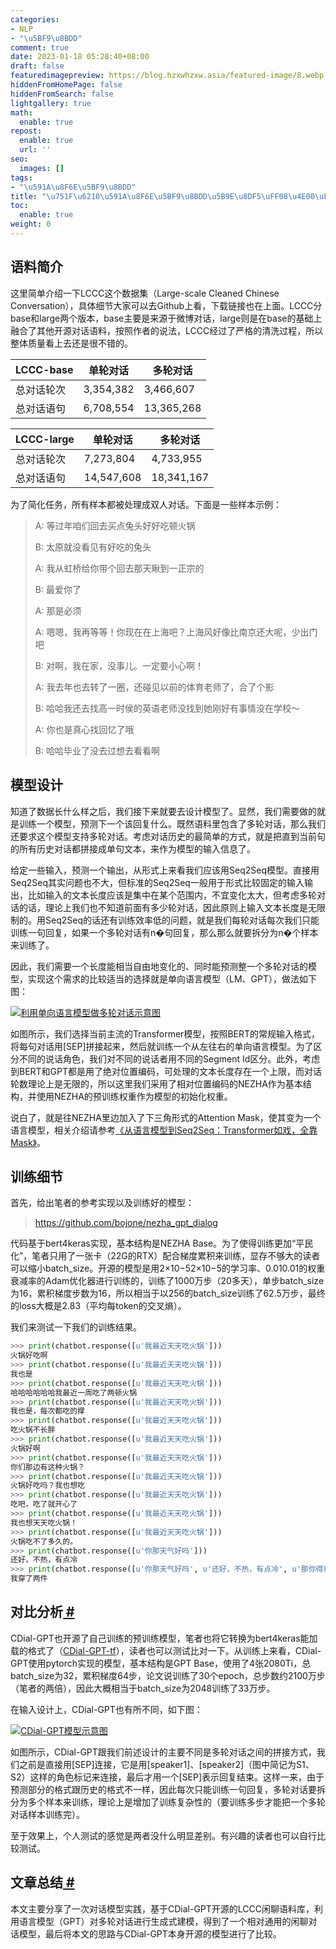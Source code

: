 ```yaml
---
categories:
- NLP
- "\u5BF9\u8BDD"
comment: true
date: 2023-01-18 05:28:40+08:00
draft: false
featuredimagepreview: https://blog.hzxwhzxw.asia/featured-image/8.webp
hiddenFromHomePage: false
hiddenFromSearch: false
lightgallery: true
math:
  enable: true
repost:
  enable: true
  url: ''
seo:
  images: []
tags:
- "\u591A\u8F6E\u5BF9\u8BDD"
title: "\u751F\u6210\u591A\u8F6E\u5BF9\u8BDD\u5B9E\u8DF5\uFF08\u4E00\uFF09"
toc:
  enable: true
weight: 0
---
```


## 语料简介

这里简单介绍一下LCCC这个数据集（Large-scale Cleaned Chinese Conversation），具体细节大家可以去Github上看，下载链接也在上面。LCCC分base和large两个版本，base主要是来源于微博对话，large则是在base的基础上融合了其他开源对话语料，按照作者的说法，LCCC经过了严格的清洗过程，所以整体质量看上去还是很不错的。

| LCCC-base  | 单轮对话  | 多轮对话   |
| ---------- | --------- | ---------- |
| 总对话轮次 | 3,354,382 | 3,466,607  |
| 总对话语句 | 6,708,554 | 13,365,268 |

| LCCC-large | 单轮对话   | 多轮对话   |
| ---------- | ---------- | ---------- |
| 总对话轮次 | 7,273,804  | 4,733,955  |
| 总对话语句 | 14,547,608 | 18,341,167 |

为了简化任务，所有样本都被处理成双人对话。下面是一些样本示例：

>A: 等过年咱们回去买点兔头好好吃顿火锅
>
>B: 太原就没看见有好吃的兔头
>
>A: 我从虹桥给你带个回去那天瞅到一正宗的
>
>B: 最爱你了
>
>A: 那是必须
>
>A: 嗯嗯，我再等等！你现在在上海吧？上海风好像比南京还大呢，少出门吧
>
>B: 对啊，我在家，没事儿。一定要小心啊！
>
>A: 我去年也去转了一圈，还碰见以前的体育老师了，合了个影
>
>B: 哈哈我还去找高一时侯的英语老师没找到她刚好有事情没在学校～
>
>A: 你也是真心找回忆了哦
>
>B: 哈哈毕业了没去过想去看看啊

## 模型设计

知道了数据长什么样之后，我们接下来就要去设计模型了。显然，我们需要做的就是训练一个模型，预测下一个该回复什么。既然语料里包含了多轮对话，那么我们还要求这个模型支持多轮对话。考虑对话历史的最简单的方式，就是把直到当前句的所有历史对话都拼接成单句文本，来作为模型的输入信息了。

给定一些输入，预测一个输出，从形式上来看我们应该用Seq2Seq模型。直接用Seq2Seq其实问题也不大，但标准的Seq2Seq一般用于形式比较固定的输入输出，比如输入的文本长度应该是集中在某个范围内，不宜变化太大，但考虑多轮对话的话，理论上我们也不知道前面有多少轮对话，因此原则上输入文本长度是无限制的。用Seq2Seq的话还有训练效率低的问题，就是我们每轮对话每次我们只能训练一句回复，如果一个多轮对话有n�句回复，那么那么就要拆分为n�个样本来训练了。

因此，我们需要一个长度能相当自由地变化的、同时能预测整一个多轮对话的模型，实现这个需求的比较适当的选择就是单向语言模型（LM、GPT），做法如下图：

[![利用单向语言模型做多轮对话示意图](https://image-1304916025.cos.ap-nanjing.myqcloud.com/typora-603395458.png)](https://kexue.fm/usr/uploads/2020/09/603395458.png)

如图所示，我们选择当前主流的Transformer模型，按照BERT的常规输入格式，将每句对话用[SEP]拼接起来，然后就训练一个从左往右的单向语言模型。为了区分不同的说话角色，我们对不同的说话者用不同的Segment Id区分。此外，考虑到BERT和GPT都是用了绝对位置编码，可处理的文本长度存在一个上限，而对话轮数理论上是无限的，所以这里我们采用了相对位置编码的NEZHA作为基本结构，并使用NEZHA的预训练权重作为模型的初始化权重。

说白了，就是往NEZHA里边加入了下三角形式的Attention Mask，使其变为一个语言模型，相关介绍请参考[《从语言模型到Seq2Seq：Transformer如戏，全靠Mask》](https://kexue.fm/archives/6933)。

## 训练细节

首先，给出笔者的参考实现以及训练好的模型：

> https://github.com/bojone/nezha_gpt_dialog

代码基于bert4keras实现，基本结构是NEZHA Base。为了使得训练更加“平民化”，笔者只用了一张卡（22G的RTX）配合梯度累积来训练，显存不够大的读者可以缩小batch_size。开源的模型是用2×10−52×10−5的学习率、0.010.01的权重衰减率的Adam优化器进行训练的，训练了1000万步（20多天），单步batch_size为16，累积梯度步数为16，所以相当于以256的batch_size训练了62.5万步，最终的loss大概是2.83（平均每token的交叉熵）。

我们来测试一下我们的训练结果。

```python
>>> print(chatbot.response([u'我最近天天吃火锅']))
火锅好吃啊
>>> print(chatbot.response([u'我最近天天吃火锅']))
我也是
>>> print(chatbot.response([u'我最近天天吃火锅']))
哈哈哈哈哈哈我最近一周吃了两顿火锅
>>> print(chatbot.response([u'我最近天天吃火锅']))
我也是，每次都吃的撑
>>> print(chatbot.response([u'我最近天天吃火锅']))
吃火锅不长胖
>>> print(chatbot.response([u'我最近天天吃火锅']))
火锅好啊
>>> print(chatbot.response([u'我最近天天吃火锅']))
你们那边有这种火锅？
>>> print(chatbot.response([u'我最近天天吃火锅']))
火锅好吃吗？我也想吃
>>> print(chatbot.response([u'我最近天天吃火锅']))
吃吧，吃了就开心了
>>> print(chatbot.response([u'我最近天天吃火锅']))
我也想天天吃火锅！
>>> print(chatbot.response([u'我最近天天吃火锅']))
火锅吃不了多久的。
>>> print(chatbot.response([u'你那天气好吗']))
还好，不热，有点冷
>>> print(chatbot.response([u'你那天气好吗', u'还好，不热，有点冷', u'那你得穿多厚的衣服']))
我穿了两件
```

## 对比分析[ #](https://kexue.fm/archives/7718#对比分析)

CDial-GPT也开源了自己训练的预训练模型，笔者也将它转换为bert4keras能加载的格式了（[CDial-GPT-tf](https://github.com/bojone/CDial-GPT-tf)），读者也可以测试比对一下。从训练上来看，CDial-GPT使用pytorch实现的模型，基本结构是GPT Base，使用了4张2080Ti，总batch_size为32，累积梯度64步，论文说训练了30个epoch，总步数约2100万步（笔者的两倍），因此大概相当于batch_size为2048训练了33万步。

在输入设计上，CDial-GPT也有所不同，如下图：

[![CDial-GPT模型示意图](https://image-1304916025.cos.ap-nanjing.myqcloud.com/typora-727199313.png)](https://kexue.fm/usr/uploads/2020/09/727199313.png)

如图所示，CDial-GPT跟我们前述设计的主要不同是多轮对话之间的拼接方式，我们之前是直接用[SEP]连接，它是用[speaker1]、[speaker2]（图中简记为S1、S2）这样的角色标记来连接，最后才用一个[SEP]表示回复结束。这样一来，由于预测部分的格式跟历史的格式不一样，因此每次只能训练一句回复，多轮对话要拆分为多个样本来训练，理论上是增加了训练复杂性的（要训练多步才能把一个多轮对话样本训练完）。

至于效果上，个人测试的感觉是两者没什么明显差别。有兴趣的读者也可以自行比较测试。

## 文章总结[ #](https://kexue.fm/archives/7718#文章总结)

本文主要分享了一次对话模型实践，基于CDial-GPT开源的LCCC闲聊语料库，利用语言模型（GPT）对多轮对话进行生成式建模，得到了一个相对通用的闲聊对话模型，最后将本文的思路与CDial-GPT本身开源的模型进行了比较。
